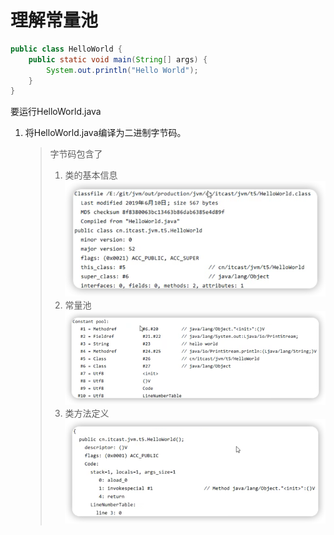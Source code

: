 # 理解常量池

``` java
public class HelloWorld {
    public static void main(String[] args) {
        System.out.println("Hello World");
    }
}
```

要运行HelloWorld.java

1. 将HelloWorld.java编译为二进制字节码。
   > 字节码包含了
   > 1. 类的基本信息
   > ![](img/ff9d7cb0.png)
   > 2. 常量池
   > ![](img/9600164f.png)
   > 3. 类方法定义
   > ![](img/a8233a10.png)